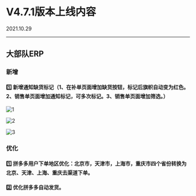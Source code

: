 # V4.7.1版本上线内容

2021.10.29

------

## 大部队ERP

### 新增

#### 1️⃣  新增通知缺货标记（1、在补单页面增加缺货按钮，标记后旗帜自动变为红色。2、销售单页面增加通知标记，可多次标记。3、销售单页面增加筛选。）
![1](https://luim-public.oss-cn-zhangjiakou.aliyuncs.com/release_docs/v4.7.1/1.png)

![2](https://luim-public.oss-cn-zhangjiakou.aliyuncs.com/release_docs/v4.7.1/2.png)

![3](https://luim-public.oss-cn-zhangjiakou.aliyuncs.com/release_docs/v4.7.1/3.png)



### 优化

#### 1️⃣  拼多多用户下单地区优化：北京市，天津市，上海市，重庆市四个省份转换为北京、天津、上海、重庆去渠道下单。

#### 2️⃣  优化拼多多自动发货。